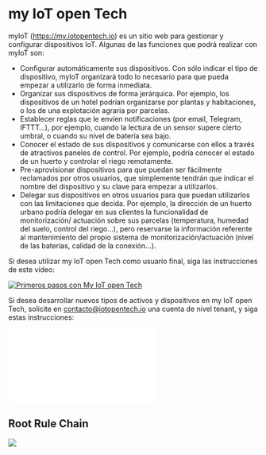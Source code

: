# my IoT open Tech
myIoT (https://my.iotopentech.io) es un sitio web para gestionar y configurar dispositivos IoT.
Algunas de las funciones que podrá realizar con myIoT son:
* Configurar automáticamente sus dispositivos. Con sólo indicar el tipo de dispositivo, myIoT organizará todo lo necesario para que pueda empezar a utilizarlo de forma inmediata.
* Organizar sus dispositivos de forma jerárquica. Por ejemplo, los dispositivos de un hotel podrían organizarse por plantas y habitaciones, o los de una explotación agraria por parcelas.
* Establecer reglas que le envíen notificaciones (por email, Telegram, IFTTT…), por ejemplo, cuando la lectura de un sensor supere cierto umbral, o cuando su nivel de batería sea bajo.
* Conocer el estado de sus dispositivos y comunicarse con ellos a través de atractivos paneles de control. Por ejemplo, podría conocer el estado de un huerto y controlar el riego remotamente.
* Pre-aprovisionar dispositivos para que puedan ser fácilmente reclamados por otros usuarios, que simplemente tendrán que indicar el nombre del dispositivo y su clave para empezar a utilizarlos.
* Delegar sus dispositivos en otros usuarios para que puedan utilizarlos con las limitaciones que decida. Por ejemplo, la dirección de un huerto urbano podría delegar en sus clientes la funcionalidad de monitorización/ actuación sobre sus parcelas (temperatura, humedad del suelo, control del riego…), pero reservarse la información referente al mantenimiento del propio sistema de monitorización/actuación (nivel de las baterías, calidad de la conexión…).



Si desea utilizar my IoT open Tech como usuario final, siga las instrucciones de este vídeo:

[![Primeros pasos con My IoT open Tech](http://img.youtube.com/vi/PtA9cxz3UNI/0.jpg)](http://www.youtube.com/watch?v=PtA9cxz3UNI)


Si desea desarrollar nuevos tipos de activos y dispositivos en my IoT open Tech, solicite en contacto@iotopentech.io una cuenta de nivel tenant, y siga estas instrucciones:

![Notas creación tipos de dispositivos](.//media/Notas_Curso_creacion_de_tipos_de_dispositivos_para_myIoT.pdf)


## Root Rule Chain

 ![](.//media/root_rule_chain.png)
